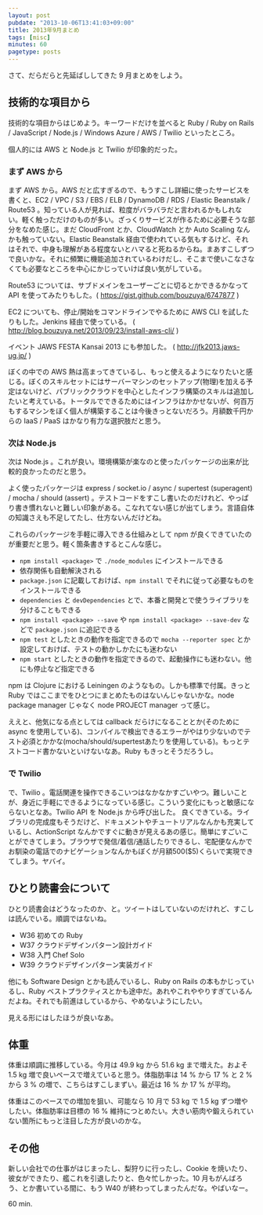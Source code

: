```yaml
---
layout: post
pubdate: "2013-10-06T13:41:03+09:00"
title: 2013年9月まとめ
tags: [misc]
minutes: 60
pagetype: posts
---
```

さて、だらだらと先延ばししてきた 9 月まとめをしよう。

## 技術的な項目から

技術的な項目からはじめよう。キーワードだけを並べると Ruby / Ruby on Rails / JavaScript / Node.js / Windows Azure / AWS / Twilio といったところ。

個人的には AWS と Node.js と Twilio が印象的だった。

### まず AWS から

まず AWS から。AWS だと広すぎるので、もうすこし詳細に使ったサービスを書くと、EC2 / VPC / S3 / EBS / ELB / DynamoDB / RDS / Elastic Beanstalk / Route53 。知っている人が見れば、粒度がバラバラだと言われるかもしれない。軽く触っただけのものが多い。ざっくりサービスが作るために必要そうな部分をなめた感じ。まだ CloudFront とか、CloudWatch とか Auto Scaling なんかも触っていない。Elastic Beanstalk 経由で使われている気もするけど、それはそれで、中身も理解がある程度ないとハマると死ねるからね。まあすこしずつで良いかな。それに頻繁に機能追加されているわけだし、そこまで使いこなさなくても必要なところを中心にかじっていけば良い気がしている。

Route53 については、サブドメインをユーザーごとに切るとかできるかなって API を使ってみたりもした。( https://gist.github.com/bouzuya/6747877 )

EC2 についても、停止/開始をコマンドラインでやるために AWS CLI を試したりもした。Jenkins 経由で使っている。 ( http://blog.bouzuya.net/2013/09/23/install-aws-cli/ )

イベント JAWS FESTA Kansai 2013 にも参加した。 ( http://jfk2013.jaws-ug.jp/ )

ぼくの中での AWS 熱は高まってきているし、もっと使えるようになりたいと感じる。ぼくのスキルセットにはサーバーマシンのセットアップ(物理)を加える予定はないけど、パブリッククラウドを中心としたインフラ構築のスキルは追加したいと考えている。トータルでできるためにはインフラはかかせないが、何百万もするマシンをぼく個人が構築することは今後きっとないだろう。月額数千円からの IaaS / PaaS はかなり有力な選択肢だと思う。

### 次は Node.js 

次は Node.js 。これが良い。環境構築が楽なのと使ったパッケージの出来が比較的良かったのだと思う。

よく使ったパッケージは express / socket.io / async / supertest (superagent) / mocha / should (assert) 。テストコードをすこし書いたのだけれど、やっぱり書き慣れないと難しい印象がある。こなれてない感じが出てしまう。言語自体の知識さえも不足してたし、仕方ないんだけどね。

これらのパッケージを手軽に導入できる仕組みとして npm が良くできていたのが重要だと思う。軽く箇条書きするとこんな感じ。

- `npm install <package>` で `./node_modules` にインストールできる
- 依存関係も自動解決される
- `package.json` に記載しておけば、`npm install` でそれに従って必要なものをインストールできる
- `dependencies` と `devDependencies` とで、本番と開発とで使うライブラリを分けることもできる
- `npm install <package> --save` や `npm install <package> --save-dev` などで `package.json` に追記できる
- `npm test` としたときの動作を指定できるので `mocha --reporter spec` とか設定しておけば、テストの動かしかたにも迷わない
- `npm start` としたときの動作を指定できるので、起動操作にも迷わない。他にも停止など指定できる

npm は Clojure における Leiningen のようなもの。しかも標準で付属。きっと Ruby ではここまでをひとつにまとめたものはないんじゃないかな。node package manager じゃなく node PROJECT manager って感じ。

ええと、他気になる点としては callback だらけになることとか(そのために async を使用している)、コンパイルで検出できるエラーがやはり少ないのでテスト必須とかかな(mocha/should/supertestあたりを使用している)。もっとテストコード書かないといけないなあ。Ruby もきっとそうだろうし。

### で Twilio

で、Twilio 。電話関連を操作できるこいつはなかなかすごいやつ。難しいことが、身近に手軽にできるようになっている感じ。こういう変化にもっと敏感にならないとなあ。Twilio API を Node.js から呼び出した。 良くできている。ライブラリの完成度もそうだけど、ドキュメントやチュートリアルなんかも充実しているし、ActionScript なんかですぐに動きが見えるあの感じ。簡単にすごいことができてしまう。ブラウザで発信/着信/通話したりできるし、宅配便なんかでお馴染の電話でのナビゲーションなんかもぼくが月額500($5)くらいで実現できてしまう。ヤバイ。

## ひとり読書会について

ひとり読書会はどうなったのか、と。ツイートはしていないのだけれど、すこしは読んでいる。順調ではないね。

- W36 初めての Ruby
- W37 クラウドデザインパターン設計ガイド
- W38 入門 Chef Solo
- W39 クラウドデザインパターン実装ガイド

他にも Software Design とかも読んでいるし、Ruby on Rails の本もかじっているし、Ruby ベストプラクティスとかも途中だ。あれやこれややりすぎているんだよね。それでも前進はしているから、やめないようにしたい。

見える形にはしたほうが良いなあ。

## 体重

体重は順調に推移している。今月は 49.9 kg から 51.6 kg まで増えた。およそ 1.5 kg 増で良いペースで増えていると思う。体脂肪率は 14 % から 17 % と 2 % から 3 % の増で、こちらはすこしまずい。最近は 16 % か 17 % が平均。

体重はこのペースでの増加を狙い、可能なら 10 月で 53 kg で 1.5 kg ずつ増やしたい。体脂肪率は目標の 16 % 維持につとめたい。大きい筋肉や鍛えられていない箇所にもっと注目した方が良いのかな。

## その他

新しい会社での仕事がはじまったし、梨狩りに行ったし、Cookie を焼いたり、彼女ができたり、艦これを引退したりと、色々忙しかった。10 月もがんばろう、とか書いている間に、もう W40 が終わってしまったんだな。やばいなー。

60 min.
